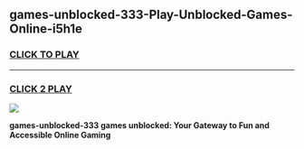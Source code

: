 
## games-unblocked-333-Play-Unblocked-Games-Online-i5h1e
<h3>
<a href="https://premium76.site?title=games-unblocked-333&ref=25A">CLICK TO PLAY</a></h3>
<hr>

<h3>
<a href="https://premium76.site?title=games-unblocked-333&ref=25A">CLICK 2 PLAY</a>
  
</h3>

<a href="https://premium76.site?title=games-unblocked-333&ref=25A"><img src="https://clearcache.store/games.png"></a>


**games-unblocked-333 games unblocked: Your Gateway to Fun and Accessible Online Gaming**
